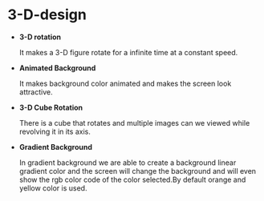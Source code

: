 # 3-D-design
+ **3-D rotation** 
    
    It makes a 3-D figure rotate for a infinite time at a constant speed.
    
+ **Animated Background**

    It makes background color animated and makes the screen look attractive.
    
+  **3-D Cube Rotation**

    There is a cube that rotates and multiple images can we viewed while revolving it in its axis.
    
+ **Gradient Background**

    In gradient background we are able to create a background linear gradient color and the screen will change the background and will even show the rgb color code of the color selected.By default orange and yellow color is used.
